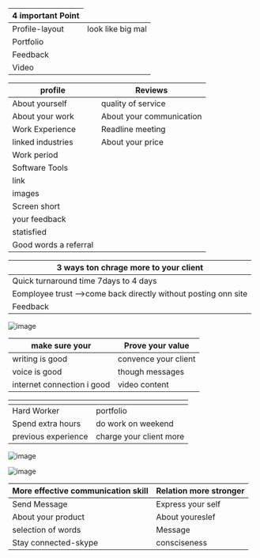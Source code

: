 
   <table>
    <thead>
      <tr>
        <th>4 important Point</th>
      </tr>
    </thead>
    <tbody>
        <tr>
            <td>Profile-layout</td>
            <td>look like big mal</td>
        </tr>
        <tr>
            <td>Portfolio</td>
        </tr>
        <tr>
            <td>Feedback</td>
        </tr>
        <tr>
            <td>Video</td>
        </tr>
    </tbody>
  </table>

  
   <table>
    <thead>
      <tr>
        <th>profile</th>
        <th>Reviews</th>
      </tr>
    </thead>
    <tbody>
        <tr>
           <td>About yourself</td>
           <td>quality of service</td>   
        </tr>
        <tr>
            <td>About your work</td>
            <td>About your communication</td>          
        </tr>
        <tr>
            <td>Work Experience</td>
             <td>Readline meeting</td>     
        </tr>
        <tr>
            <td>linked industries</td>
             <td>About your price</td>          
        </tr>
        <tr>
            <td>Work period</td>
        </tr>
        <tr>
            <td>Software Tools</td>
        </tr>
       <tr>
            <td>link</td>
        </tr>
        <tr>
            <td>images</td>
        </tr>
        <tr>
            <td>Screen short</td>
        </tr>
      <tr>
      <td>your feedback</td>
      </tr>
      <tr>
      <td>statisfied</td>
      </tr>
      <tr>
      <td>Good words a referral</td>
      </tr>
    </tbody>
  </table>

  <table>
    <thead>
      <tr>
        <th>3 ways ton chrage more to your client</th>
      </tr>
    </thead>
    <tbody>
        <tr>
            <td>Quick turnaround time 7days to 4 days</td>
         </tr>
        <tr>
            <td>Eomployee trust -->come back directly without posting onn site</td>
        </tr>
        <tr>
            <td>Feedback</td>
        </tr>
    </tbody>
  </table>


![image](https://github.com/princit/FreeLancing/assets/29123911/6c64401f-df6a-4869-9ff7-cf30ba158d1a)

 
 <table>
    <thead>
      <tr>
        <th>make sure your</th>
        <th>Prove your value </th> 
      </tr>
    </thead>
    <tbody>
        <tr>
            <td>writing is good</td>
            <td>convence your client</td>          
         </tr>
        <tr>
            <td>voice is good</td>
            <td>though messages</td>
        </tr>
        <tr>
            <td>internet connection i good</td>
            <td>video content</td>
        </tr>
    </tbody>
  </table>

<table>
    <thead>
      <tr>
        <th></th>
        <th></th> 
      </tr>
    </thead>
    <tbody>
        <tr>
            <td>Hard Worker</td>
            <td>portfolio</td>           
         </tr>
        <tr>
            <td>Spend extra hours</td>
            <td>do work on weekend</td>
        </tr>
        <tr>
            <td>previous experience </td>
            <td>charge your client more</td>
        </tr>
    </tbody>
  </table>
  
![image](https://github.com/princit/FreeLancing/assets/29123911/a150732c-96bc-4880-be33-c14bcbe2bdfb)

![image](https://github.com/princit/FreeLancing/assets/29123911/0f8feeb0-2512-4a4c-ad69-2ea212b80451)


<table>
    <thead>
      <tr>
        <th>More effective communication skill</th>
        <th>Relation more stronger</th> 
      </tr>
    </thead>
    <tbody>
        <tr>
            <td>Send Message</td>
            <td>Express your self</td>           
         </tr>
        <tr>
            <td>About your product</td>
            <td>About youreslef</td></td>
        </tr>
        <tr>
            <td>selection of words </td>
            <td>Message</td>
        </tr>
        <tr>
            <td>Stay connected-skype</td>
            <td>consciseness</td>
        </tr>
    </tbody>
  </table>

